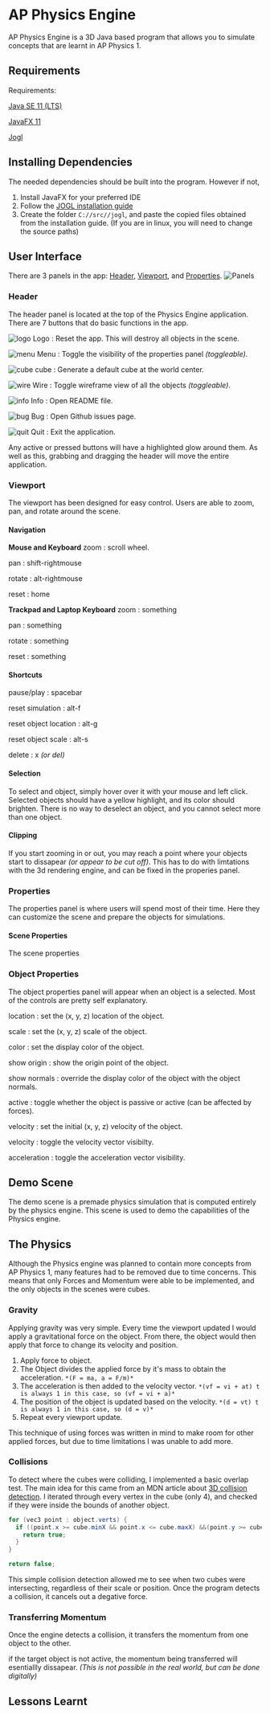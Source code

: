 # AP Physics Engine

AP Physics Engine is a 3D Java based program that allows you to simulate concepts that are learnt in AP Physics 1.

## Requirements
Requirements: <br>

[Java SE 11 (LTS)](https://www.oracle.com/java/technologies/javase-downloads.html) <br>

[JavaFX 11](https://gluonhq.com/products/javafx/) <br>

[Jogl](https://jogamp.org/deployment/jogamp-current/archive/)

## Installing Dependencies
The needed dependencies should be built into the program. However if not,

1. Install JavaFX for your preferred IDE
2. Follow the [JOGL installation guide](https://www.tutorialspoint.com/jogl/jogl_installation.htm)
3. Create the folder `C://src//jogl`, and paste the copied files obtained from the installation guide. (If you are in linux, you will need to change the source paths)

## User Interface
There are 3 panels in the app: [Header](https://github.com/Christopher-Hosken/ap_physics_engine/blob/main/README.md#header), [Viewport](https://github.com/Christopher-Hosken/ap_physics_engine/blob/main/README.md#viewport), and [Properties](https://github.com/Christopher-Hosken/ap_physics_engine/blob/main/README.md#properties).
![Panels](https://imgur.com/a/Z9k2mYI)

### Header
The header panel is located at the top of the Physics Engine application. There are 7 buttons that do basic functions in the app.

![logo]()
Logo
: Reset the app. This will destroy all objects in the scene.

![menu]()
Menu
: Toggle the visibility of the properties panel *(toggleable)*.

![cube]()
cube
: Generate a default cube at the world center.

![wire]()
Wire
: Toggle wireframe view of all the objects *(toggleable)*.

![info]()
Info
: Open README file.

![bug]()
Bug
: Open Github issues page.

![quit]()
Quit
: Exit the application.

Any active or pressed buttons will have a highlighted glow around them. As well as this, grabbing and dragging the header will move the entire application.

### Viewport
The viewport has been designed for easy control. Users are able to zoom, pan, and rotate around the scene.

#### Navigation

**Mouse and Keyboard**
zoom
: scroll wheel.

pan
: shift-rightmouse

rotate
: alt-rightmouse

reset
: home

**Trackpad and Laptop Keyboard**
zoom
: something

pan
: something

rotate
: something

reset
: something

#### Shortcuts

pause/play
: spacebar

reset simulation
: alt-f

reset object location
: alt-g

reset object scale
: alt-s

delete
: x *(or del)*

#### Selection
To select and object, simply hover over it with your mouse and left click. Selected objects should have a yellow highlight, and its color should brighten. There is no way to deselect an object, and you cannot select more than one object.

#### Clipping
If you start zooming in or out, you may reach a point where your objects start to dissapear *(or appear to be cut off)*. This has to do with limtations with the 3d rendering engine, and can be fixed in the properies panel. 

### Properties
The properties panel is where users will spend most of their time. Here they can customize the scene and prepare the objects for simulations.

#### Scene Properties
The scene properties

### Object Properties
The object properties panel will appear when an object is a selected. Most of the controls are pretty self explanatory.

location
: set the (x, y, z) location of the object.

scale
: set the (x, y, z) scale of the object.

color
: set the display color of the object.

show origin
: show the origin point of the object.

show normals
: override the display color of the object with the object normals.

active
: toggle whether the object is passive or active (can be affected by forces).

velocity
: set the initial (x, y, z) velocity of the object.

velocity
: toggle the velocity vector visibilty.

acceleration
: toggle the acceleration vector visibility.

## Demo Scene
The demo scene is a premade physics simulation that is computed entirely by the physics engine. This scene is used to demo the capabilities of the Physics engine.

## The Physics
Although the Physics engine was planned to contain more concepts from AP Physics 1, many features had to be removed due to time concerns. This means that only Forces and Momentum were able to be implemented, and the only objects in the scenes were cubes.

### Gravity
Applying gravity was very simple. Every time the viewport updated I would apply a gravitational force on the object. From there, the object would then apply that force to change its velocity and position.

1. Apply force to object.
2. The Object divides the applied force by it's mass to obtain the acceleration. `*(F = ma, a = F/m)*`
3. The acceleration is then added to the velocity vector. `*(vf = vi + at) t is always 1 in this case, so (vf = vi + a)*`
4. The position of the object is updated based on the velocity. `*(d = vt) t is always 1 in this case, so (d = v)*`
5. Repeat every viewport update.

This technique of using forces was written in mind to make room for other applied forces, but due to time limitations I was unable to add more.

### Collisions
To detect where the cubes were colliding, I implemented a basic overlap test. The main idea for this came from an MDN article about [3D collision detection](https://developer.mozilla.org/en-US/docs/Games/Techniques/3D_collision_detection). I iterated through every vertex in the cube (only 4), and checked if they were inside the bounds of another object.

```java
for (vec3 point : object.verts) {
  if ((point.x >= cube.minX && point.x <= cube.maxX) &&(point.y >= cube.minY && point.y <= cube.maxY) && (point.z >= cube.minZ && point.z <= cube.maxZ)) {
    return true;
  }
}

return false;
```

This simple collision detection allowed me to see when two cubes were intersecting, regardless of their scale or position. Once the program detects a collision, it cancels out a degative force.

### Transferring Momentum
Once the engine detects a collision, it transfers the momentum from one object to the other.

if the target object is not active, the momentum being transferred will esentiallly dissapear. *(This is not possible in the real world, but can be done digitally)*
## Lessons Learnt
